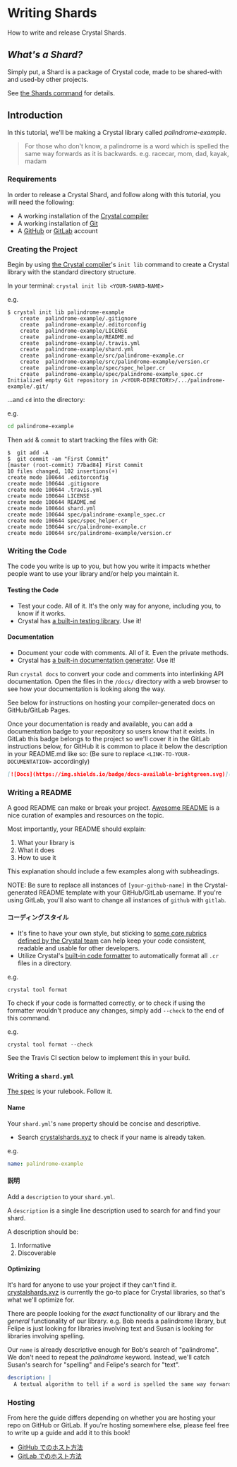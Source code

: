 # Writing Shards

How to write and release Crystal Shards.

## _What's a Shard?_

Simply put, a Shard is a package of Crystal code, made to be shared-with and used-by other projects.

See [the Shards command](../the_shards_command/README.md) for details.

## Introduction

In this tutorial, we'll be making a Crystal library called _palindrome-example_.

> For those who don't know, a palindrome is a word which is spelled the same way forwards as it is backwards. e.g. racecar, mom, dad, kayak, madam

### Requirements

In order to release a Crystal Shard, and follow along with this tutorial, you will need the following:
* A working installation of the [Crystal compiler](../using_the_compiler/README.md)
* A working installation of [Git](https://git-scm.com)
* A [GitHub](https://github.com) or [GitLab](https://gitlab.com/) account

### Creating the Project

Begin by using [the Crystal compiler](../using_the_compiler/README.md)'s `init lib` command to create a Crystal library with the standard directory structure.

In your terminal: `crystal init lib <YOUR-SHARD-NAME>`

e.g.
```session
$ crystal init lib palindrome-example
    create  palindrome-example/.gitignore
    create  palindrome-example/.editorconfig
    create  palindrome-example/LICENSE
    create  palindrome-example/README.md
    create  palindrome-example/.travis.yml
    create  palindrome-example/shard.yml
    create  palindrome-example/src/palindrome-example.cr
    create  palindrome-example/src/palindrome-example/version.cr
    create  palindrome-example/spec/spec_helper.cr
    create  palindrome-example/spec/palindrome-example_spec.cr
Initialized empty Git repository in /<YOUR-DIRECTORY>/.../palindrome-example/.git/
```

...and `cd` into the directory:

e.g.
```bash
cd palindrome-example
```

Then `add` & `commit` to start tracking the files with Git:

```session
$  git add -A
$  git commit -am "First Commit"
[master (root-commit) 77bad84] First Commit
10 files changed, 102 insertions(+)
create mode 100644 .editorconfig
create mode 100644 .gitignore
create mode 100644 .travis.yml
create mode 100644 LICENSE
create mode 100644 README.md
create mode 100644 shard.yml
create mode 100644 spec/palindrome-example_spec.cr
create mode 100644 spec/spec_helper.cr
create mode 100644 src/palindrome-example.cr
create mode 100644 src/palindrome-example/version.cr
```

### Writing the Code

The code you write is up to you, but how you write it impacts whether people want to use your library and/or help you maintain it.

#### Testing the Code
- Test your code. All of it. It's the only way for anyone, including you, to know if it works.
- Crystal has [a built-in testing library](https://crystal-lang.org/api/Spec.html). Use it!

#### Documentation
- Document your code with comments. All of it. Even the private methods.
- Crystal has [a built-in documentation generator](../conventions/documenting_code.md). Use it!

Run `crystal docs` to convert your code and comments into interlinking API documentation. Open the files in the `/docs/` directory with a web browser to see how your documentation is looking along the way.

See below for instructions on hosting your compiler-generated docs on GitHub/GitLab Pages.

Once your documentation is ready and available, you can add a documentation badge to your repository so users know that it exists. In GitLab this badge belongs to the project so we'll cover it in the GitLab instructions below, for GitHub it is common to place it below the description in your README.md like so:
(Be sure to replace `<LINK-TO-YOUR-DOCUMENTATION>` accordingly)

```Markdown
[![Docs](https://img.shields.io/badge/docs-available-brightgreen.svg)](<LINK-TO-YOUR-DOCUMENTATION>)
```

### Writing a README

A good README can make or break your project.
[Awesome README](https://github.com/matiassingers/awesome-readme) is a nice curation of examples and resources on the topic.

Most importantly, your README should explain:
1. What your library is
2. What it does
3. How to use it

This explanation should include a few examples along with subheadings.

NOTE: Be sure to replace all instances of `[your-github-name]` in the Crystal-generated README template with your GitHub/GitLab username. If you're using GitLab, you'll also want to change all instances of `github` with `gitlab`.


#### コーディングスタイル
- It's fine to have your own style, but sticking to [some core rubrics defined by the Crystal team](../conventions/coding_style.md) can help keep your code consistent, readable and usable for other developers.
- Utilize Crystal's [built-in code formatter](../conventions/documenting_code.md) to automatically format all `.cr` files in a directory.

e.g.
```
crystal tool format
```

To check if your code is formatted correctly, or to check if using the formatter wouldn't produce any changes, simply add `--check` to the end of this command.

e.g.
```
crystal tool format --check
```

See the Travis CI section below to implement this in your build.


### Writing a `shard.yml`

[The spec](https://github.com/crystal-lang/shards/blob/master/SPEC.md) is your rulebook. Follow it.

#### Name
Your `shard.yml`'s `name` property should be concise and descriptive.

- Search [crystalshards.xyz](https://crystalshards.xyz/) to check if your name is already taken.

e.g.
```YAML
name: palindrome-example
```

#### 説明
Add a `description` to your `shard.yml`.

A `description` is a single line description used to search for and find your shard.

A description should be:
1. Informative
2. Discoverable

#### Optimizing
It's hard for anyone to use your project if they can't find it.
[crystalshards.xyz](https://crystalshards.xyz/) is currently the go-to place for Crystal libraries, so that's what we'll optimize for.

There are people looking for the _exact_ functionality of our library and the _general_ functionality of our library.
e.g. Bob needs a palindrome library, but Felipe is just looking for libraries involving text and Susan is looking for libraries involving spelling.

Our `name` is already descriptive enough for Bob's search of "palindrome". We don't need to repeat the _palindrome_ keyword. Instead, we'll catch Susan's search for "spelling" and Felipe's search for "text".
```YAML
description: |
  A textual algorithm to tell if a word is spelled the same way forwards as it is backwards.
```

### Hosting

From here the guide differs depending on whether you are hosting your repo on GitHub or GitLab. If you're hosting somewhere else, please feel free to write up a guide and add it to this book!

* [GitHub でのホスト方法](./hosting/github.html)
* [GitLab でのホスト方法](./hosting/gitlab.html)
